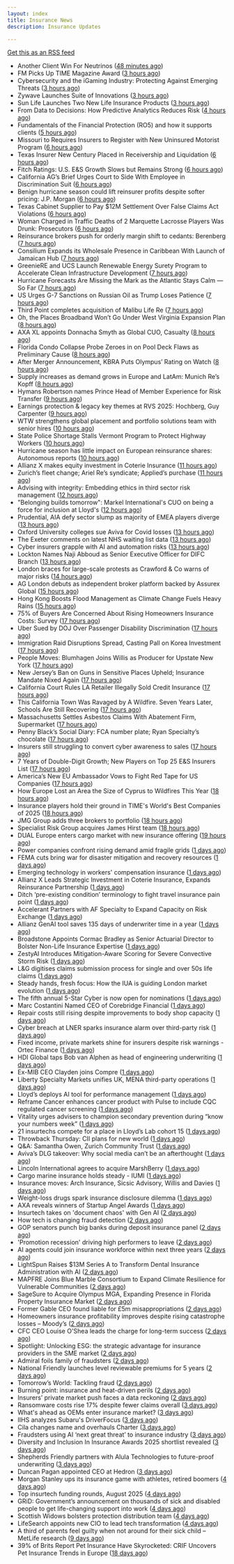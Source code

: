 ```yaml
---
layout: index
title: Insurance News
description: Insurance Updates

---
```


[Get this as an RSS feed](/insurance.rss)

<!-- news_marker starts -->
- Another Client Win For Neutrinos ([48 minutes ago](https://insurance-edge.net/2025/09/12/another-client-win-for-neutrinos/))
- FM Picks Up TIME Magazine Award ([3 hours ago](https://insurance-edge.net/2025/09/12/fm-picks-up-time-magazine-award/))
- Cybersecurity and the iGaming Industry: Protecting Against Emerging Threats ([3 hours ago](https://insurance-edge.net/2025/09/12/cybersecurity-and-the-igaming-industry-protecting-against-emerging-threats/))
- Zywave Launches Suite of Innovations ([3 hours ago](https://insurance-edge.net/2025/09/12/zywave-launches-suite-of-innovations/))
- Sun Life Launches Two New Life Insurance Products ([3 hours ago](https://insurance-edge.net/2025/09/12/sun-life-launches-two-new-life-insurance-products/))
- From Data to Decisions: How Predictive Analytics Reduces Risk ([4 hours ago](https://insurance-edge.net/2025/09/12/from-data-to-decisions-how-predictive-analytics-reduces-risk/))
- Fundamentals of the Financial Protection (RO5) and how it supports clients ([5 hours ago](https://www.insurancebusinessmag.com/uk/guides/fundamentals-of-the-financial-protection-ro5-and-how-it-supports-clients-549550.aspx))
- Missouri to Requires Insurers to Register with New Uninsured Motorist Program ([6 hours ago](https://www.insurancejournal.com/news/midwest/2025/09/12/839036.htm))
- Texas Insurer New Century Placed in Receivership and Liquidation ([6 hours ago](https://www.insurancejournal.com/news/southcentral/2025/09/12/839025.htm))
- Fitch Ratings: U.S. E&S Growth Slows but Remains Strong ([6 hours ago](https://www.insurancejournal.com/news/national/2025/09/12/839020.htm))
- California AG’s Brief Urges Court to Side With Employee in Discrimination Suit ([6 hours ago](https://www.insurancejournal.com/news/west/2025/09/12/839029.htm))
- Benign hurricane season could lift reinsurer profits despite softer pricing: J.P. Morgan ([6 hours ago](https://www.reinsurancene.ws/benign-hurricane-season-could-lift-reinsurer-profits-despite-softer-pricing-j-p-morgan/))
- Texas Cabinet Supplier to Pay $12M Settlement Over False Claims Act Violations ([6 hours ago](https://www.insurancejournal.com/news/southcentral/2025/09/12/839021.htm))
- Woman Charged in Traffic Deaths of 2 Marquette Lacrosse Players Was Drunk: Prosecutors ([6 hours ago](https://www.insurancejournal.com/news/midwest/2025/09/12/839016.htm))
- Reinsurance brokers push for orderly margin shift to cedants: Berenberg ([7 hours ago](https://www.reinsurancene.ws/reinsurance-brokers-push-for-orderly-margin-shift-to-cedants-berenberg/))
- Consilium Expands its Wholesale Presence in Caribbean With Launch of Jamaican Hub ([7 hours ago](https://www.insurancejournal.com/news/international/2025/09/12/839003.htm))
- GreenieRE and UCS Launch Renewable Energy Surety Program to Accelerate Clean Infrastructure Development ([7 hours ago](https://www.insurtechinsights.com/greeniere-and-ucs-launch-renewable-energy-surety-program-to-accelerate-clean-infrastructure-development/))
- Hurricane Forecasts Are Missing the Mark as the Atlantic Stays Calm — So Far ([7 hours ago](https://www.insurancejournal.com/news/national/2025/09/12/838942.htm))
- US Urges G-7 Sanctions on Russian Oil as Trump Loses Patience ([7 hours ago](https://www.insurancejournal.com/news/international/2025/09/12/838975.htm))
- Third Point completes acquisition of Malibu Life Re ([7 hours ago](https://www.reinsurancene.ws/third-point-completes-acquisition-of-malibu-life-re/))
- Oh, the Places Broadband Won’t Go Under West Virginia Expansion Plan ([8 hours ago](https://www.insurancejournal.com/news/southeast/2025/09/12/838989.htm))
- AXA XL appoints Donnacha Smyth as Global CUO, Casualty ([8 hours ago](https://www.reinsurancene.ws/axa-xl-appoints-donnacha-smyth-as-global-cuo-casualty/))
- Florida Condo Collapse Probe Zeroes in on Pool Deck Flaws as Preliminary Cause ([8 hours ago](https://www.insurancejournal.com/news/southeast/2025/09/12/838986.htm))
- After Merger Announcement, KBRA Puts Olympus’ Rating on Watch ([8 hours ago](https://www.insurancejournal.com/news/southeast/2025/09/12/838981.htm))
- Supply increases as demand grows in Europe and LatAm: Munich Re’s Kopff ([8 hours ago](https://www.reinsurancene.ws/supply-increases-as-demand-grows-in-europe-and-latam-munich-res-kopff/))
- Hymans Robertson names Prince Head of Member Experience for Risk Transfer ([9 hours ago](https://www.reinsurancene.ws/hymans-robertson-names-prince-head-of-member-experience-for-risk-transfer/))
- Earnings protection & legacy key themes at RVS 2025: Hochberg, Guy Carpenter ([9 hours ago](https://www.reinsurancene.ws/earnings-protection-legacy-key-themes-at-rvs-2025-hochberg-guy-carpenter/))
- WTW strengthens global placement and portfolio solutions team with senior hires ([10 hours ago](https://www.reinsurancene.ws/wtw-strengthens-global-placement-and-portfolio-solutions-team-with-senior-hires/))
- State Police Shortage Stalls Vermont Program to Protect Highway Workers ([10 hours ago](https://www.insurancejournal.com/news/east/2025/09/12/838966.htm))
- Hurricane season has little impact on European reinsurance shares: Autonomous reports ([10 hours ago](https://www.reinsurancene.ws/hurricane-season-has-little-impact-on-european-reinsurance-shares-autonomous-reports/))
- Allianz X makes equity investment in Coterie Insurance ([11 hours ago](https://www.reinsurancene.ws/allianz-x-makes-equity-investment-in-coterie-insurance/))
- Zurich’s fleet change; Ariel Re’s syndicate; Applied’s purchase ([11 hours ago](https://www.postonline.co.uk/news/7959004/zurich%E2%80%99s-fleet-change-ariel-re%E2%80%99s-syndicate-applied%E2%80%99s-purchase))
- Advising with integrity: Embedding ethics in third sector risk management ([12 hours ago](https://www.insurancebusinessmag.com/uk/news/breaking-news/advising-with-integrity-embedding-ethics-in-third-sector-risk-management-549502.aspx))
- "Belonging builds tomorrow": Markel International's CUO on being a force for inclusion at Lloyd's ([12 hours ago](https://www.insurancebusinessmag.com/uk/news/diversity-inclusion/belonging-builds-tomorrow-markel-internationals-cuo-on-being-a-force-for-inclusion-at-lloyds-549345.aspx))
- Prudential, AIA defy sector slump as majority of EMEA players diverge ([13 hours ago](https://www.insurancebusinessmag.com/uk/news/breaking-news/prudential-aia-defy-sector-slump-as-majority-of-emea-players-diverge-549496.aspx))
- Oxford University colleges sue Aviva for Covid losses ([13 hours ago](https://www.postonline.co.uk/commercial/7959007/oxford-university-colleges-sue-aviva-for-covid-losses))
- The Exeter comments on latest NHS waiting list data ([13 hours ago](https://ifamagazine.com/the-exeter-comments-on-latest-nhs-waiting-list-data/))
- Cyber insurers grapple with AI and automation risks ([13 hours ago](https://www.postonline.co.uk/news/7959006/cyber-insurers-grapple-with-ai-and-automation-risks))
- Lockton Names Naji Abboud as Senior Executive Officer for DIFC Branch ([13 hours ago](https://www.insurtechinsights.com/lockton-names-naji-abboud-as-senior-executive-officer-for-difc-branch/))
- London braces for large-scale protests as Crawford & Co warns of major risks ([14 hours ago](https://www.insurancebusinessmag.com/uk/news/breaking-news/london-braces-for-largescale-protests-as-crawford-and-co-warns-of-major-risks-549478.aspx))
- AG London debuts as independent broker platform backed by Assurex Global ([15 hours ago](https://www.insurancebusinessmag.com/uk/news/breaking-news/ag-london-debuts-as-independent-broker-platform-backed-by-assurex-global-549462.aspx))
- Hong Kong Boosts Flood Management as Climate Change Fuels Heavy Rains ([15 hours ago](https://www.insurancejournal.com/news/international/2025/09/12/838950.htm))
- 75% of Buyers Are Concerned About Rising Homeowners Insurance Costs: Survey ([17 hours ago](https://www.insurancejournal.com/news/national/2025/09/12/838913.htm))
- Uber Sued by DOJ Over Passenger Disability Discrimination ([17 hours ago](https://www.insurancejournal.com/news/national/2025/09/12/838908.htm))
- Immigration Raid Disruptions Spread, Casting Pall on Korea Investment ([17 hours ago](https://www.insurancejournal.com/news/international/2025/09/12/838925.htm))
- People Moves: Blumhagen Joins Willis as Producer for Upstate New York ([17 hours ago](https://www.insurancejournal.com/news/east/2025/09/12/838880.htm))
- New Jersey’s Ban on Guns in Sensitive Places Upheld; Insurance Mandate Nixed Again ([17 hours ago](https://www.insurancejournal.com/news/east/2025/09/12/838911.htm))
- California Court Rules LA Retailer Illegally Sold Credit Insurance ([17 hours ago](https://www.insurancejournal.com/news/west/2025/09/12/838749.htm))
- This California Town Was Ravaged by A Wildfire. Seven Years Later, Schools Are Still Recovering ([17 hours ago](https://www.insurancejournal.com/news/west/2025/09/12/838886.htm))
- Massachusetts Settles Asbestos Claims With Abatement Firm, Supermarket ([17 hours ago](https://www.insurancejournal.com/news/east/2025/09/12/838885.htm))
- Penny Black’s Social Diary: FCA number plate; Ryan Specialty’s chocolate ([17 hours ago](https://www.postonline.co.uk/people/7958860/penny-black%E2%80%99s-social-diary-fca-number-plate-ryan-specialty%E2%80%99s-chocolate))
- Insurers still struggling to convert cyber awareness to sales ([17 hours ago](https://www.postonline.co.uk/broker/7958985/insurers-still-struggling-to-convert-cyber-awareness-to-sales))
- 7 Years of Double-Digit Growth; New Players on Top 25 E&S Insurers List ([17 hours ago](https://www.insurancejournal.com/news/national/2025/09/12/838828.htm))
- America’s New EU Ambassador Vows to Fight Red Tape for US Companies ([17 hours ago](https://www.insurancejournal.com/news/international/2025/09/12/838920.htm))
- How Europe Lost an Area the Size of Cyprus to Wildfires This Year ([18 hours ago](https://www.insurancejournal.com/news/international/2025/09/12/838930.htm))
- Insurance players hold their ground in TIME's World's Best Companies of 2025 ([18 hours ago](https://www.insurancebusinessmag.com/uk/news/breaking-news/insurance-players-hold-their-ground-in-times-worlds-best-companies-of-2025-549431.aspx))
- JMG Group adds three brokers to portfolio ([18 hours ago](https://www.insurancebusinessmag.com/uk/news/mergers-acquisitions/jmg-group-adds-three-brokers-to-portfolio-549430.aspx))
- Specialist Risk Group acquires James Hirst team ([18 hours ago](https://www.insurancebusinessmag.com/uk/news/mergers-acquisitions/specialist-risk-group-acquires-james-hirst-team-549429.aspx))
- DUAL Europe enters cargo market with new insurance offering ([19 hours ago](https://www.insurancebusinessmag.com/uk/news/marine/dual-europe-enters-cargo-market-with-new-insurance-offering-549427.aspx))
- Power companies confront rising demand amid fragile grids ([1 days ago](https://www.insurancebusinessmag.com/uk/news/breaking-news/power-companies-confront-rising-demand-amid-fragile-grids-549405.aspx))
- FEMA cuts bring war for disaster mitigation and recovery resources ([1 days ago](https://www.dig-in.com/news/fema-cuts-bring-war-for-disaster-mitigation-resources))
- Emerging technology in workers' compensation insurance ([1 days ago](https://www.dig-in.com/podcast/emerging-technology-in-workers-compensation-insurance))
- Allianz X Leads Strategic Investment in Coterie Insurance, Expands Reinsurance Partnership ([1 days ago](https://www.insurtechinsights.com/allianz-x-leads-strategic-investment-in-coterie-insurance-expands-reinsurance-partnership/))
- Ditch ‘pre-existing condition’ terminology to fight travel insurance pain point ([1 days ago](https://www.postonline.co.uk/news/7958966/ditch-%E2%80%98pre-existing-condition%E2%80%99-terminology-to-fight-travel-insurance-pain-point))
- Accelerant Partners with AF Specialty to Expand Capacity on Risk Exchange ([1 days ago](https://www.insurtechinsights.com/accelerant-partners-with-af-specialty-to-expand-capacity-on-risk-exchange/))
- Allianz GenAI tool saves 135 days of underwriter time in a year ([1 days ago](https://www.postonline.co.uk/technology/7959005/allianz-genai-tool-saves-135-days-of-underwriter-time-in-a-year))
- Broadstone Appoints Cormac Bradley as Senior Actuarial Director to Bolster Non-Life Insurance Expertise ([1 days ago](https://www.insurtechinsights.com/broadstone-appoints-cormac-bradley-as-senior-actuarial-director-to-bolster-non-life-insurance-expertise/))
- ZestyAI Introduces Mitigation-Aware Scoring for Severe Convective Storm Risk ([1 days ago](https://www.insurtechinsights.com/zestyai-introduces-mitigation-aware-scoring-for-severe-convective-storm-risk/))
- L&G digitises claims submission process for single and over 50s life claims ([1 days ago](https://ifamagazine.com/lg-digitises-claims-submission-process-for-single-and-over-50s-life-claims/))
- Steady hands, fresh focus: How the IUA is guiding London market evolution ([1 days ago](https://www.insurancebusinessmag.com/uk/news/breaking-news/steady-hands-fresh-focus-how-the-iua-is-guiding-london-market-evolution-549328.aspx))
- The fifth annual 5-Star Cyber is now open for nominations ([1 days ago](https://www.insurancebusinessmag.com/uk/news/cyber/the-fifth-annual-5star-cyber-is-now-open-for-nominations-549327.aspx))
- Marc Costantini Named CEO of Corebridge Financial ([1 days ago](https://www.insurtechinsights.com/marc-costantini-named-ceo-of-corebridge-financial/))
- Repair costs still rising despite improvements to body shop capacity ([1 days ago](https://www.postonline.co.uk/news/7958986/repair-costs-still-rising-despite-improvements-to-body-shop-capacity))
- Cyber breach at LNER sparks insurance alarm over third-party risk ([1 days ago](https://www.insurancebusinessmag.com/uk/news/cyber/cyber-breach-at-lner-sparks-insurance-alarm-over-thirdparty-risk-549376.aspx))
- Fixed income, private markets shine for insurers despite risk warnings - Ortec Finance ([1 days ago](https://www.insurancebusinessmag.com/uk/news/breaking-news/fixed-income-private-markets-shine-for-insurers-despite-risk-warnings--ortec-finance-549319.aspx))
- HDI Global taps Bob van Alphen as head of engineering underwriting ([1 days ago](https://www.insurancebusinessmag.com/uk/news/construction-engineering/hdi-global-taps-bob-van-alphen-as-head-of-engineering-underwriting-549317.aspx))
- Ex-MIB CEO Clayden joins Compre ([1 days ago](https://www.postonline.co.uk/claims/7959003/ex-mib-ceo-clayden-joins-compre))
- Liberty Specialty Markets unifies UK, MENA third-party operations ([1 days ago](https://www.insurancebusinessmag.com/uk/news/breaking-news/liberty-specialty-markets-unifies-uk-mena-thirdparty-operations-549313.aspx))
- Lloyd’s deploys AI tool for performance management ([1 days ago](https://www.postonline.co.uk/technology/7958321/lloyd%E2%80%99s-deploys-ai-tool-for-performance-management))
- Reframe Cancer enhances cancer product with Pulse to include CQC regulated cancer screening ([1 days ago](https://ifamagazine.com/reframe-cancer-enhances-cancer-product-with-pulse-to-include-cqc-regulated-cancer-screening/))
- Vitality urges advisers to champion secondary prevention during “know your numbers week” ([1 days ago](https://ifamagazine.com/vitality-urges-advisers-to-champion-secondary-prevention-during-know-your-numbers-week/))
- 21 insurtechs compete for a place in Lloyd’s Lab cohort 15 ([1 days ago](https://www.postonline.co.uk/lloyd%E2%80%99slondon/7959000/21-insurtechs-compete-for-a-place-in-lloyd%E2%80%99s-lab-cohort-15))
- Throwback Thursday: CII plans for new world ([1 days ago](https://www.postonline.co.uk/people/7956765/throwback-thursday-cii-plans-for-new-world))
- Q&A: Samantha Owen, Zurich Community Trust ([1 days ago](https://www.postonline.co.uk/people/7958089/qa-samantha-owen-zurich-community-trust))
- Aviva’s DLG takeover: Why social media can’t be an afterthought ([1 days ago](https://www.postonline.co.uk/news/7958969/aviva%E2%80%99s-dlg-takeover-why-social-media-can%E2%80%99t-be-an-afterthought))
- Lincoln International agrees to acquire MarshBerry ([1 days ago](https://www.insurancebusinessmag.com/uk/news/mergers-acquisitions/lincoln-international-agrees-to-acquire-marshberry-549269.aspx))
- Cargo marine insurance holds steady - IUMI ([1 days ago](https://www.insurancebusinessmag.com/uk/news/marine/cargo-marine-insurance-holds-steady--iumi-549261.aspx))
- Insurance moves: Arch Insurance, Sicsic Advisory, Willis and Davies ([1 days ago](https://www.insurancebusinessmag.com/uk/news/breaking-news/insurance-moves-arch-insurance-sicsic-advisory-willis-and-davies-549260.aspx))
- Weight-loss drugs spark insurance disclosure dilemma ([1 days ago](https://www.insurancebusinessmag.com/uk/news/life-insurance/weightloss-drugs-spark-insurance-disclosure-dilemma-549259.aspx))
- AXA reveals winners of Startup Angel Awards ([1 days ago](https://www.insurancebusinessmag.com/uk/news/breaking-news/axa-reveals-winners-of-startup-angel-awards-549255.aspx))
- Insurtech takes on 'document chaos' with Gen AI ([2 days ago](https://www.dig-in.com/news/insurtech-takes-on-document-chaos-with-gen-ai))
- How tech is changing fraud detection ([2 days ago](https://www.dig-in.com/opinion/how-tech-is-changing-fraud-detection))
- GOP senators punch big banks during deposit insurance panel ([2 days ago](https://www.dig-in.com/news/gop-senators-punch-big-banks-during-deposit-insurance-panel))
- 'Promotion recession' driving high performers to leave ([2 days ago](https://www.insurancebusinessmag.com/uk/business-strategy/promotion-recession-driving-high-performers-to-leave-549218.aspx))
- AI agents could join insurance workforce within next three years ([2 days ago](https://www.postonline.co.uk/news/7958997/ai-agents-could-join-insurance-workforce-within-next-three-years))
- LightSpun Raises $13M Series A to Transform Dental Insurance Administration with AI ([2 days ago](https://www.insurtechinsights.com/lightspun-raises-13m-series-a-to-transform-dental-insurance-administration-with-ai/))
- MAPFRE Joins Blue Marble Consortium to Expand Climate Resilience for Vulnerable Communities ([2 days ago](https://www.insurtechinsights.com/mapfre-joins-blue-marble-consortium-to-expand-climate-resilience-for-vulnerable-communities/))
- SageSure to Acquire Olympus MGA, Expanding Presence in Florida Property Insurance Market ([2 days ago](https://www.insurtechinsights.com/sagesure-to-acquire-olympus-mga-expanding-presence-in-florida-property-insurance-market/))
- Former Gable CEO found liable for £5m misappropriations ([2 days ago](https://www.postonline.co.uk/news/7958992/former-gable-ceo-found-liable-for-%C2%A35m-misappropriations))
- Homeowners insurance profitability improves despite rising catastrophe losses – Moody’s ([2 days ago](https://www.insurancebusinessmag.com/uk/news/property-insurance/homeowners-insurance-profitability-improves-despite-rising-catastrophe-losses--moodys-549158.aspx))
- CFC CEO Louise O'Shea leads the charge for long-term success ([2 days ago](https://www.insurancebusinessmag.com/uk/news/breaking-news/cfc-ceo-louise-oshea-leads-the-charge-for-longterm-success-549144.aspx))
- Spotlight: Unlocking ESG: the strategic advantage for insurance providers in the SME market ([2 days ago](https://www.postonline.co.uk/market-access/7958115/spotlight-unlocking-esg-the-strategic-advantage-for-insurance-providers-in-the-sme-market))
- Admiral foils family of fraudsters ([2 days ago](https://www.postonline.co.uk/claims/7958991/admiral-foils-family-of-fraudsters))
- National Friendly launches level reviewable premiums for 5 years ([2 days ago](https://ifamagazine.com/national-friendly-launches-level-reviewable-premiums-for-5-years/))
- Tomorrow’s World: Tackling fraud ([2 days ago](https://www.postonline.co.uk/claims/7958215/tomorrow%E2%80%99s-world-tackling-fraud))
- Burning point: insurance and heat-driven perils ([2 days ago](https://www.postonline.co.uk/claims/7958886/burning-point-insurance-and-heat-driven-perils))
- Insurers’ private market push faces a data reckoning ([2 days ago](https://www.postonline.co.uk/regulation/7958261/insurers%E2%80%99-private-market-push-faces-a-data-reckoning))
- Ransomware costs rise 17% despite fewer claims overall ([3 days ago](https://www.dig-in.com/news/ransomware-costs-rise-17-despite-fewer-claims))
- What's ahead as OEMs enter insurance market? ([3 days ago](https://www.dig-in.com/opinion/whats-ahead-as-oems-enter-insurance-market))
- IIHS analyzes Subaru's DriverFocus ([3 days ago](https://www.dig-in.com/news/iihs-analyzes-subarus-driverfocus))
- Cila changes name and overhauls Charter ([3 days ago](https://www.postonline.co.uk/claims/7958987/cila-changes-name-and-overhauls-charter))
- Fraudsters using AI ‘next great threat’ to insurance industry ([3 days ago](https://www.postonline.co.uk/news/7958959/fraudsters-using-ai-%E2%80%98next-great-threat%E2%80%99-to-insurance-industry))
- Diversity and Inclusion In Insurance Awards 2025 shortlist revealed ([3 days ago](https://www.postonline.co.uk/people/7958962/diversity-and-inclusion-in-insurance-awards-2025-shortlist-revealed))
- Shepherds Friendly partners with Alula Technologies to future-proof underwriting ([3 days ago](https://ifamagazine.com/shepherds-friendly-partners-with-alula-technologies-to-future-proof-underwriting/))
- Duncan Pagan appointed CEO at Hedron ([3 days ago](https://www.postonline.co.uk/broker/7958984/duncan-pagan-appointed-ceo-at-hedron))
- Morgan Stanley ups its insurance game with athletes, retired boomers ([4 days ago](https://www.dig-in.com/news/morgan-stanley-sees-big-role-for-fas-with-insurance-products))
- Top insurtech funding rounds, August 2025 ([4 days ago](https://www.dig-in.com/list/top-insurtech-funding-rounds-august-2025))
- GRiD: Government’s announcement on thousands of sick and disabled people to get life-changing support into work ([4 days ago](https://ifamagazine.com/grid-governments-announcement-on-thousands-of-sick-and-disabled-people-to-get-life-changing-support-into-work/))
- Scottish Widows bolsters protection distribution team ([4 days ago](https://ifamagazine.com/scottish-widows-bolsters-protection-distribution-team/))
- LifeSearch appoints new CIO to lead tech transformation ([4 days ago](https://ifamagazine.com/lifesearch-appoints-new-cio-to-lead-tech-transformation/))
- A third of parents feel guilty when not around for their sick child – MetLife research ([9 days ago](https://ifamagazine.com/a-third-of-parents-feel-guilty-when-not-around-for-their-sick-child-metlife-research/))
- 39% of Brits Report Pet Insurance Have Skyrocketed: CRIF Uncovers Pet Insurance Trends in Europe ([18 days ago](https://thefintechtimes.com/39-of-brits-report-pet-insurance-have-skyrocketed-crif-uncovers-pet-insurance-trends-in-europe/))

<!-- news_marker ends -->
